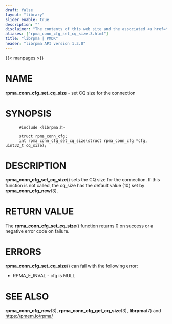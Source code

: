 ```yaml
---
draft: false
layout: "library"
slider_enable: true
description: ""
disclaimer: "The contents of this web site and the associated <a href=\"https://github.com/pmem\">GitHub repositories</a> are BSD-licensed open source."
aliases: ["rpma_conn_cfg_set_cq_size.3.html"]
title: "librpma | PMDK"
header: "librpma API version 1.3.0"
---
```

{{< manpages >}}

[comment]: <> (SPDX-License-Identifier: BSD-3-Clause)
[comment]: <> (Copyright 2020-2023, Intel Corporation)

# NAME

**rpma_conn_cfg_set_cq_size** - set CQ size for the connection

# SYNOPSIS

          #include <librpma.h>

          struct rpma_conn_cfg;
          int rpma_conn_cfg_set_cq_size(struct rpma_conn_cfg *cfg, uint32_t cq_size);

# DESCRIPTION

**rpma_conn_cfg_set_cq_size**() sets the CQ size for the connection. If
this function is not called, the cq_size has the default value (10) set
by **rpma_conn_cfg_new**(3).

# RETURN VALUE

The **rpma_conn_cfg_set_cq_size**() function returns 0 on success or a
negative error code on failure.

# ERRORS

**rpma_conn_cfg_set_cq_size**() can fail with the following error:

-   RPMA_E\_INVAL - cfg is NULL

# SEE ALSO

**rpma_conn_cfg_new**(3), **rpma_conn_cfg_get_cq_size**(3),
**librpma**(7) and https://pmem.io/rpma/
